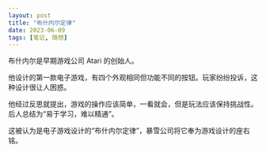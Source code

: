 ```yaml
---
layout: post
title: "布什内尔定律"
date: 2023-06-09
tags: [笔记, 随想]
---
```


布什内尔是早期游戏公司 Atari 的创始人。

他设计的第一款电子游戏，有四个外观相同但功能不同的按钮。玩家纷纷投诉，这种设计很让人困惑。

他经过反思就提出，游戏的操作应该简单，一看就会，但是玩法应该保持挑战性。后人总结为“易于学习，难以精通”。

这被认为是电子游戏设计的“布什内尔定律”，暴雪公司将它奉为游戏设计的座右铭。